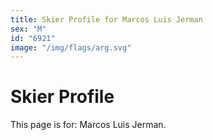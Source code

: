 ```yaml
---
title: Skier Profile for Marcos Luis Jerman
sex: "M"
id: "6921"
image: "/img/flags/arg.svg" 
---
```


# Skier Profile

This page is for: Marcos Luis Jerman.
    
